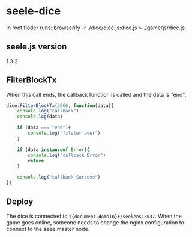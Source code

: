 # seele-dice

In root floder runs:
browserify -r ./dice/dice.js:dice.js > ./game/js/dice.js

## seele.js version

1.3.2

## FilterBlockTx

When this call ends, the callback function is called and the data is "end".

```js
dice.FilterBlockTx(6066, function(data){
    console.log("callback")
    console.log(data)

    if (data === "end"){
        console.log("fileter over")
    }

    if (data instanceof Error){
        console.log("callback Error")
        return
    }

    console.log("callback Success")
})
```

## Deploy

The dice is connected to `${document.domain}+/seelens:8037`. When the game goes online, someone needs to change the nginx configuration to connect to the seee master node.
